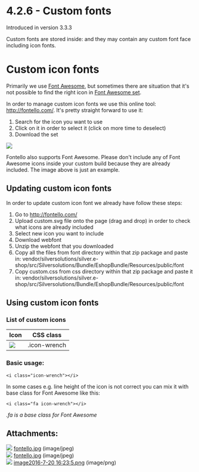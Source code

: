 #  4.2.6 - Custom fonts 

Introduced in version 3.3.3

Custom fonts are stored inside: and they may contain any custom font face including icon fonts.

# Custom icon fonts

Primarily we use [Font Awesome](http://fontawesome.io/), but sometimes there are situation that it's not possible to find the right icon in [Font Awesome set](http://fontawesome.io/icons/). 

In order to manage custom icon fonts we use this online tool: <http://fontello.com/>. It's pretty straight forward to use it:

1.  Search for the icon you want to use
2.  Click on it in order to select it (click on more time to deselect)
3.  Download the set

![](attachments/23561025/23563745.jpg)

Fontello also supports Font Awesome. Please don't include any of Font Awesome icons inside your custom build because they are already included. The image above is just an example.

## Updating custom icon fonts

In order to update custom icon font we already have follow these steps:

1.  Go to <http://fontello.com/>
2.  Upload custom.svg file onto the page (drag and drop) in order to check what icons are already included
3.  Select new icon you want to include
4.  Download webfont
5.  Unzip the webfont that you downloaded
6.  Copy all the files from font directory within that zip package and paste in: vendor/silversolutions/silver.e-shop/src/Silversolutions/Bundle/EshopBundle/Resources/public/font
7.  Copy custom.css from css directory within that zip package and paste it in: vendor/silversolutions/silver.e-shop/src/Silversolutions/Bundle/EshopBundle/Resources/public/font

## Using custom icon fonts

### List of custom icons

| Icon                                                                                         | CSS class    |
| -------------------------------------------------------------------------------------------- | ------------ |
| ![](attachments/23561025/23563695.png) | .icon-wrench |

### Basic usage:

``` 
<i class="icon-wrench"></i>
```

In some cases e.g. line height of the icon is not correct you can mix it with base class for Font Awesome like this:

``` 
<i class="fa icon-wrench"></i>
```

*.fa is a base class for Font Awesome*

## Attachments:

![](images/icons/bullet_blue.gif) [fontello.jpg](attachments/23561025/23563696.jpg) (image/jpeg)  
![](images/icons/bullet_blue.gif) [fontello.jpg](attachments/23561025/23563745.jpg) (image/jpeg)  
![](images/icons/bullet_blue.gif) [image2016-7-20 16:23:5.png](attachments/23561025/23563695.png) (image/png)  
